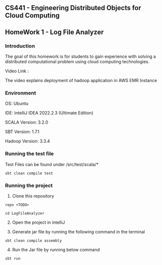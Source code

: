 ## CS441 - Engineering Distributed Objects for Cloud Computing

## HomeWork 1 - Log File Analyzer

### Introduction
The goal of this homework is for students to gain experience with solving a distributed computational problem using cloud computing technologies.

Video Link : 

The video explains deployment of hadoop application in AWS EMR Instance

### Environment
OS: Ubuntu

IDE: IntelliJ IDEA 2022.2.3 (Ultimate Edition)

SCALA Version: 3.2.0

SBT Version: 1.7.1

Hadoop Version: 3.3.4

### Running the test file

Test Files can be found under /src/test/scala/*

````
sbt clean compile test
````

### Running the project

1) Clone this repository

```
repo <TODO>
```
```
cd LogFileAnalyzer
```

2) Open the project in intelliJ

3) Generate jar file by running the following command in the terminal

````
sbt clean compile assembly
````

4) Run the Jar file by running below command

```
sbt run
```